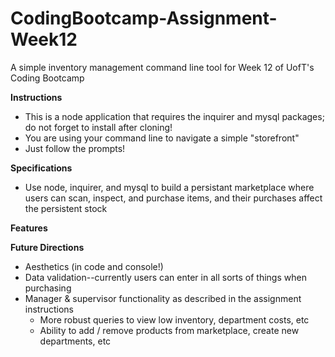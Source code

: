 # CodingBootcamp-Assignment-Week12
A simple inventory management command line tool for Week 12 of UofT's Coding Bootcamp

**Instructions**
* This is a node application that requires the inquirer and mysql packages; do not forget to install after cloning!
* You are using your command line to navigate a simple "storefront"
* Just follow the prompts!

**Specifications**
* Use node, inquirer, and mysql to build a persistant marketplace where users can scan, inspect, and purchase items, and their purchases affect the persistent stock

**Features**

**Future Directions**
* Aesthetics (in code and console!)
* Data validation--currently users can enter in all sorts of things when purchasing
* Manager & supervisor functionality as described in the assignment instructions
  * More robust queries to view low inventory, department costs, etc
  * Ability to add / remove products from marketplace, create new departments, etc
